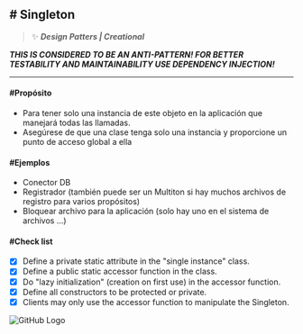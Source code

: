 ## \# Singleton 
>:sparkles: ***Design Patters | Creational***

***THIS IS CONSIDERED TO BE AN ANTI-PATTERN! FOR BETTER TESTABILITY AND MAINTAINABILITY USE DEPENDENCY INJECTION!***

---
#### \#Propósito
- Para tener solo una instancia de este objeto en la aplicación que manejará todas las llamadas.
- Asegúrese de que una clase tenga solo una instancia y proporcione un punto de acceso global a ella

#### \#Ejemplos
- Conector DB
- Registrador (también puede ser un Multiton si hay muchos archivos de registro para varios propósitos)
- Bloquear archivo para la aplicación (solo hay uno en el sistema de archivos ...)

#### \#Check list

- [x] Define a private static attribute in the "single instance" class.
- [x] Define a public static accessor function in the class.
- [x] Do "lazy initialization" (creation on first use) in the accessor function.
- [x] Define all constructors to be protected or private.
- [x] Clients may only use the accessor function to manipulate the Singleton.

![GitHub Logo](https://designpatternsphp.readthedocs.io/en/latest/_images/uml19.png)

